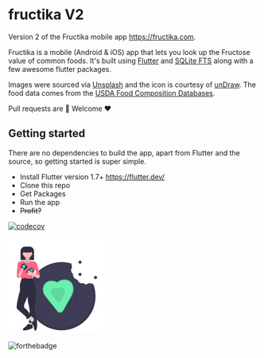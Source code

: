 # fructika V2

Version 2 of the Fructika mobile app https://fructika.com.

Fructika is a mobile (Android & iOS) app that lets you look up the Fructose value of common foods. It's built using [Flutter](https://flutter.dev/) and [SQLite FTS](https://www.sqlite.org/) along with a few awesome flutter packages.

Images were sourced via [Unsplash](https://unsplash.com/) and the icon is courtesy of [unDraw](https://undraw.co/). The food data comes from the [USDA Food Composition Databases](https://ndb.nal.usda.gov/ndb/).

Pull requests are 🦸‍ Welcome ❤

## Getting started
There are no dependencies to build the app, apart from Flutter and the source, so getting started is super simple. 

* Install Flutter version 1.7+ https://flutter.dev/
* Clone this repo
* Get Packages
* Run the app
* ~~Profit?~~

[![codecov](https://codecov.io/gh/adam7/fructikav2/branch/master/graph/badge.svg)](https://codecov.io/gh/adam7/fructikav2)

![icon](android/app/src/main/res/mipmap-xxxhdpi/ic_launcher.png)

![forthebadge](https://forthebadge.com/images/badges/built-with-love.svg)

